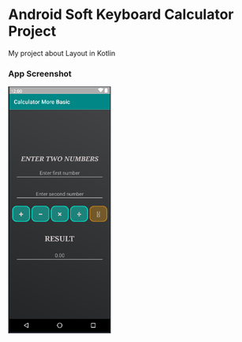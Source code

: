 # Android Soft Keyboard Calculator Project
My project about Layout in Kotlin
### App Screenshot
<div>
<img src="https://github.com/TaiDuc1001/Kotlin-basic/blob/master/CalculatorMoreBasic/morebasiccalc.png" alt = "morebasiccalc.png" height = "500" />
</div>
